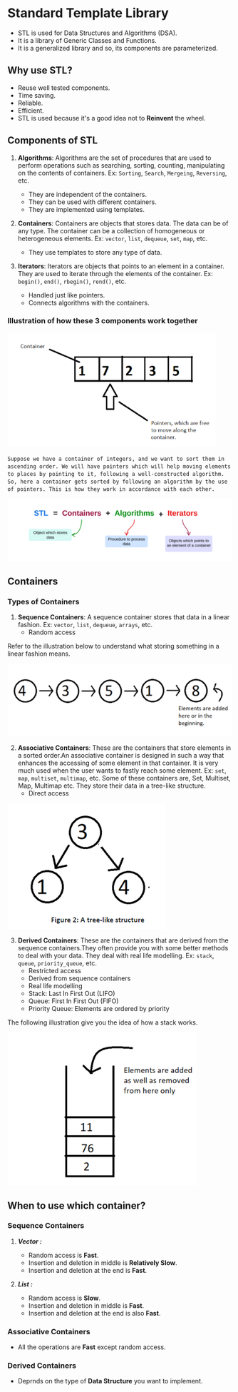 # Standard Template Library

- STL is used for Data Structures and Algorithms (DSA).
- It is a library of Generic Classes and Functions.
- It is a generalized library and so, its components are parameterized.

## Why use STL?

- Reuse well tested components.
- Time saving.
- Reliable.
- Efficient.
- STL is used because it's a good idea not to **Reinvent** the wheel.

## Components of STL

1. **Algorithms**: Algorithms are the set of procedures that are used to perform operations such as searching, sorting, counting, manipulating on the contents of containers. Ex: `Sorting`, `Search`, `Mergeing`, `Reversing`, etc.
    - They are independent of the containers.
    - They can be used with different containers.
    - They are implemented using templates.

2. **Containers**: Containers are objects that stores data. The data can be of any type. The container can be a collection of homogeneous or heterogeneous elements. Ex: `vector`, `list`, `dequeue`, `set`, `map`, etc.
    - They use templates to store any type of data.

3. **Iterators**: Iterators are objects that points to an element in a container. They are used to iterate through the elements of the container. Ex: `begin()`, `end()`, `rbegin()`, `rend()`, etc.
    - Handled just like pointers.
    - Connects algorithms with the containers.

### Illustration of how these 3 components work together

![STL Example](https://github.com/Tayeb-Ahmed-TAS/Images/blob/9ae5d928b40d66c52edee527935c756a3e2e7467/STL%20EXAMPLE.png)

`Suppose we have a container of integers, and we want to sort them in ascending order. We will have pointers which will help moving elements to places by pointing to it, following a well-constructed algorithm. So, here a container gets sorted by following an algorithm by the use of pointers. This is how they work in accordance with each other.`

![STL Example 2](https://github.com/Tayeb-Ahmed-TAS/Images/blob/ca8e2112c9009b3e89bf3163d1c37358dbe63216/stl_diagram_2.png)

## Containers

### Types of Containers

1. **Sequence Containers**: A sequence container stores that data in a linear fashion. Ex: `vector`, `list`, `dequeue`, `arrays`, etc.
    - Random access

Refer to the illustration below to understand what storing something in a linear fashion means.

![Sequence Containers](https://github.com/Tayeb-Ahmed-TAS/Images/blob/c71c8b5241affb39b9524078d79e88a5075a7bd1/sequence.png)

2. **Associative Containers**: These are the containers that store elements in a sorted order.An associative container is designed in such a way that enhances the accessing of some element in that container. It is very much used when the user wants to fastly reach some element. Ex: `set`, `map`, `multiset`, `multimap`, etc. Some of these containers are, Set, Multiset, Map, Multimap etc.  They store their data in a tree-like structure.
    - Direct access

![Associative Containers](https://github.com/Tayeb-Ahmed-TAS/Images/blob/c71c8b5241affb39b9524078d79e88a5075a7bd1/associative.png)

3. **Derived Containers**: These are the containers that are derived from the sequence containers.They often provide you with some better methods to deal with your data. They deal with real life modelling. Ex: `stack`, `queue`, `priority_queue`, etc.
    - Restricted access
    - Derived from sequence containers
    - Real life modelling
    - Stack: Last In First Out (LIFO)
    - Queue: First In First Out (FIFO)
    - Priority Queue: Elements are ordered by priority

The following illustration give you the idea of how a stack works.

![Derived Containers](https://github.com/Tayeb-Ahmed-TAS/Images/blob/c71c8b5241affb39b9524078d79e88a5075a7bd1/derived.png)

## When to use which container?

### Sequence Containers

1. ***Vector :***
    - Random access is **Fast**.
    - Insertion and deletion in middle is **Relatively Slow**.
    - Insertion and deletion at the end is **Fast**.

2. ***List :***
    - Random access is **Slow**.
    - Insertion and deletion in middle is **Fast**.
    - Insertion and deletion at the end is also **Fast**.

### Associative Containers

- All the operations are **Fast** except random access.

### Derived Containers

- Deprnds on the type of **Data Structure** you want to implement.
